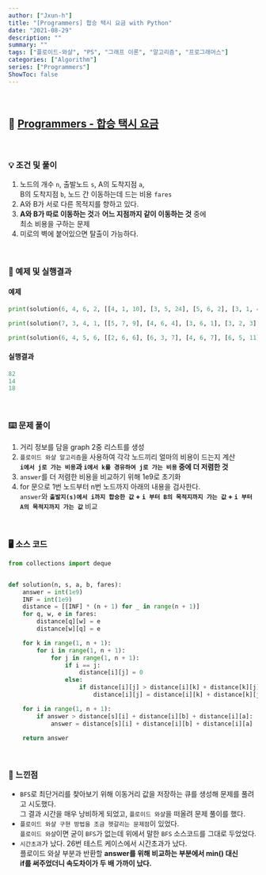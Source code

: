```yaml
---
author: ["Jxun-h"]
title: "[Programmers] 합승 택시 요금 with Python"
date: "2021-08-29"
description: ""
summary: ""
tags: ["플로이드-와샬", "PS", "그래프 이론", "알고리즘", "프로그래머스"]
categories: ["Algorithm"]
series: ["Programmers"]
ShowToc: false
---
```


<br>

## 📌 <a href="https://programmers.co.kr/learn/courses/30/lessons/72413" target="_blank">Programmers - 합승 택시 요금</a>

<br>

### 💡 조건 및 풀이

1.  노드의 개수 `n`, 출발노드 `s`, A의 도착지점 `a`,  
    B의 도착지점 `b`, 노드 간 이동하는데 드는 비용 `fares`
2.  A와 B가 서로 다른 목적지를 향하고 있다.
3.  **A와 B가 따로 이동하는 것**과 **어느 지점까지 같이 이동하는 것** 중에  
    최소 비용을 구하는 문제
4.  미로의 벽에 붙어있으면 탈출이 가능하다.

<br>

### 🔖 예제 및 실행결과

#### 예제

```python
print(solution(6, 4, 6, 2, [[4, 1, 10], [3, 5, 24], [5, 6, 2], [3, 1, 41], [5, 1, 24], [4, 6, 50], [2, 4, 66], [2, 3, 22], [1, 6, 25]]))

print(solution(7, 3, 4, 1, [[5, 7, 9], [4, 6, 4], [3, 6, 1], [3, 2, 3], [2, 1, 6]]))

print(solution(6, 4, 5, 6, [[2, 6, 6], [6, 3, 7], [4, 6, 7], [6, 5, 11], [2, 5, 12], [5, 3, 20], [2, 4, 8], [4, 3, 9]]))
```

#### 실행결과

```python
82
14
18
```

<br>

### ⌨️ 문제 풀이

1.  거리 정보를 담을 graph 2중 리스트를 생성
2.  `플로이드 와샬 알고리즘`을 사용하여 각각 노드끼리 얼마의 비용이 드는지 계산  
    **`i에서 j로 가는 비용`과 `i에서 k를 경유하여 j로 가는 비용` 중에 더 저렴한 것**
3.  `answer`를 더 저렴한 비용을 비교하기 위해 1e9로 초기화
4.  for 문으로 1번 노드부터 n번 노드까지 아래의 내용을 검사한다.  
    `answer`와 **`출발지(s)에서 i까지 합승한 값` + `i 부터 B의 목적지까지 가는 값` + `i 부터 A의 목적지까지 가는 값`** 비교

<br>

### 🖥 소스 코드
```python
from collections import deque


def solution(n, s, a, b, fares):
    answer = int(1e9)
    INF = int(1e9)
    distance = [[INF] * (n + 1) for _ in range(n + 1)]
    for q, w, e in fares:
        distance[q][w] = e
        distance[w][q] = e

    for k in range(1, n + 1):
        for i in range(1, n + 1):
            for j in range(1, n + 1):
                if i == j:
                    distance[i][j] = 0
                else:
                    if distance[i][j] > distance[i][k] + distance[k][j]:
                        distance[i][j] = distance[i][k] + distance[k][j]

    for i in range(1, n + 1):
        if answer > distance[s][i] + distance[i][b] + distance[i][a]:
            answer = distance[s][i] + distance[i][b] + distance[i][a]

    return answer
```

<br>

### 💾 느낀점

-   `BFS`로 최단거리를 찾아보기 위해 이동거리 값을 저장하는 큐를 생성해 문제를 풀려고 시도했다.  
    그 결과 시간을 매우 낭비하게 되었고, `플로이드 와샬`을 떠올려 문제 풀이를 했다.
-   `플로이드 와샬 구현 방법을 조금 헷갈리는 문제점`이 있었다.  
    `플로이드 와샬`이면 굳이 `BFS`가 없는데 위에서 말한 `BFS` 소스코드를 그대로 두었었다.
-   `시간초과`가 났다. 26번 테스트 케이스에서 시간초과가 났다.  
    플로이드 와샬 부분과 반환할 **answer를 위해 비교하는 부분에서 min() 대신  
    if를 써주었더니 속도차이가 두 배 가까이 났다.**


